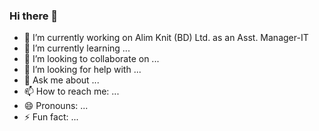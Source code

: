 ### Hi there 👋

- 🔭 I’m currently working on Alim Knit (BD) Ltd. as an Asst. Manager-IT
- 🌱 I’m currently learning ...
- 👯 I’m looking to collaborate on ...
- 🤔 I’m looking for help with ...
- 💬 Ask me about ...
- 📫 How to reach me: ...
- 😄 Pronouns: ...
- ⚡ Fun fact: ...

